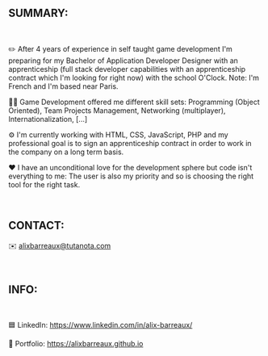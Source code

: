 <h2>SUMMARY:</h2>
<br />

✏️ After 4 years of experience in self taught game development I'm preparing for my Bachelor of Application Developer Designer with an apprenticeship (full stack developer capabilities with an apprenticeship contract which I'm looking for right now) with the school O'Clock. Note: I'm French and I'm based near Paris.

👨‍💻 Game Development offered me different skill sets: Programming (Object Oriented), Team Projects Management, Networking (multiplayer), Internationalization, [...]

⚙️ I'm currently working with HTML, CSS, JavaScript, PHP and my professional goal is to sign an apprenticeship contract in order to work in the company on a long term basis.

❤️ I have an unconditional love for the development sphere but code isn't everything to me: The user is also my priority and so is choosing the right tool for the right task.

<br />

<h2>CONTACT:</h2>

✉️ alixbarreaux@tutanota.com

<br />

<h2>INFO:</h2>
<br />

🟦 LinkedIn: https://www.linkedin.com/in/alix-barreaux/

📰 Portfolio: https://alixbarreaux.github.io
